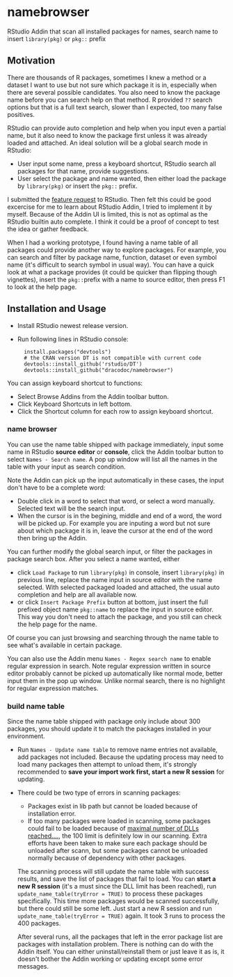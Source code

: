 # namebrowser
RStudio Addin that scan all installed packages for names, search name to insert `library(pkg)` or `pkg::` prefix

## Motivation
There are thousands of R packages, sometimes I knew a method or a dataset I want to use but not sure which package it is in, especially when there are several possible candidates. You also need to know the package name before you can search help on that method. R provided `??` search options but that is a full text search, slower than I expected, too many false positives.

RStudio can provide auto completion and help when you input even a partial name, but it also need to know the package first unless it was already loaded and attached. An ideal solution will be a global search mode in RStudio:
  
  - User input some name, press a keyboard shortcut, RStudio search all packages for that name, provide suggestions.
  - User select the package and name wanted, then either load the package by `library(pkg)` or insert the `pkg::` prefix.
  
I submitted the [feature request](https://support.rstudio.com/hc/en-us/community/posts/212206388-automatically-load-packages-like-the-auto-import-in-IntelliJ-IDEA) to RStudio. Then felt this could be good excercise for me to learn about RStudio Addin, I tried to implement it by myself. Because of the Addin UI is limited, this is not as optimal as the RStudio builtin auto complete. I think it could be a proof of concept to test the idea or gather feedback.  
  
When I had a working prototype, I found having a name table of all packages could provide another way to explore packages. For example, you can search and filter by package name, function, dataset or even symbol name (it's difficult to search symbol in usual way). You can have a quick look at what a package provides (it could be quicker than flipping though vignettes), insert the `pkg::`prefix with a name to source editor, then press F1 to look at the help page.

## Installation and Usage

- Install RStudio newest release version.
- Run following lines in RStudio console:

        install.packages("devtools") 
        # the CRAN version DT is not compatible with current code
        devtools::install_github('rstudio/DT')
        devtools::install_github("dracodoc/namebrowser")

You can assign keyboard shortcut to functions:

- Select Browse Addins from the Addin toolbar button.
- Click Keyboard Shortcuts in left bottom.
- Click the Shortcut column for each row to assign keyboard shortcut.

### name browser

You can use the name table shipped with package immediately, input some name in RStudio **source editor** or **console**, click the Addin toolbar button to select `Names - Search name`. A pop up window will list all the names in the table with your input as search condition.

Note the Addin can pick up the input automatically in these cases, the input don't have to be a complete word:
- Double click in a word to select that word, or select a word manually. Selected text will be the search input.
- When the cursor is in the begining, middle and end of a word, the word will be picked up. For example you are inputing a word but not sure about which package it is in, leave the cursor at the end of the word then bring up the Addin.

You can further modify the global search input, or filter the packages in package search box. After you select a name wanted, either 
- click `Load Package` to run `library(pkg)` in console, insert `library(pkg)` in previous line, replace the name input in source editor with the name selected. With selected packaged loaded and attached, the usual auto completion and help are all available now.
- or click `Insert Package Prefix` button at bottom, just insert the full prefixed object name `pkg::name` to replace the input in source editor. This way you don't need to attach the package, and you still can check the help page for the name.

Of course you can just browsing and searching through the name table to see what's available in certain package.

You can also use the Addin menu `Names - Regex search name` to enable regular expression in search. Note regular expression written in source editor probably cannot be picked up automatically like normal mode, better input them in the pop up window. Unlike normal search, there is no highlight for regular expression matches.

### build name table

Since the name table shipped with package only include about 300 packages, you should update it to match the packages installed in your environment. 
- Run `Names - Update name table` to remove name entries not available, add packages not included. Because the updating process may need to load many packages then attempt to unload them, it's strongly recommended to **save your import work first, start a new R session** for updating.
- There could be two type of errors in scanning packages:
  * Packages exist in lib path but cannot be loaded because of installation error. 
  * If too many packages were loaded in scanning, some packages could fail to be loaded because of [maximal number of DLLs reached....](http://stackoverflow.com/questions/24832030/exceeded-maximum-number-of-dlls-in-r), the 100 limit is definitely low in our scanning. Extra efforts have been taken to make sure each package should be unloaded after scann, but some packages cannot be unloaded normally because of dependency with other packages.
  
  The scanning process will still update the name table with success results, and save the list of packages that fail to load. You can **start a new R session** (it's a must since the DLL limit has been reached), run `update_name_table(tryError = TRUE)` to process these packages specifically. This time more packages would be scanned successfully, but there could still be some left. Just start a new R session and run `update_name_table(tryError = TRUE)` again. It took 3 runs to process the 400 packages.
    
  After several runs, all the packages that left in the error package list are packages with installation problem. There is nothing can do with the Addin itself. You can either uninstall/reinstall them or just leave it as is, it doesn't bother the Addin working or updating except some error messages.


 
  
  
  
